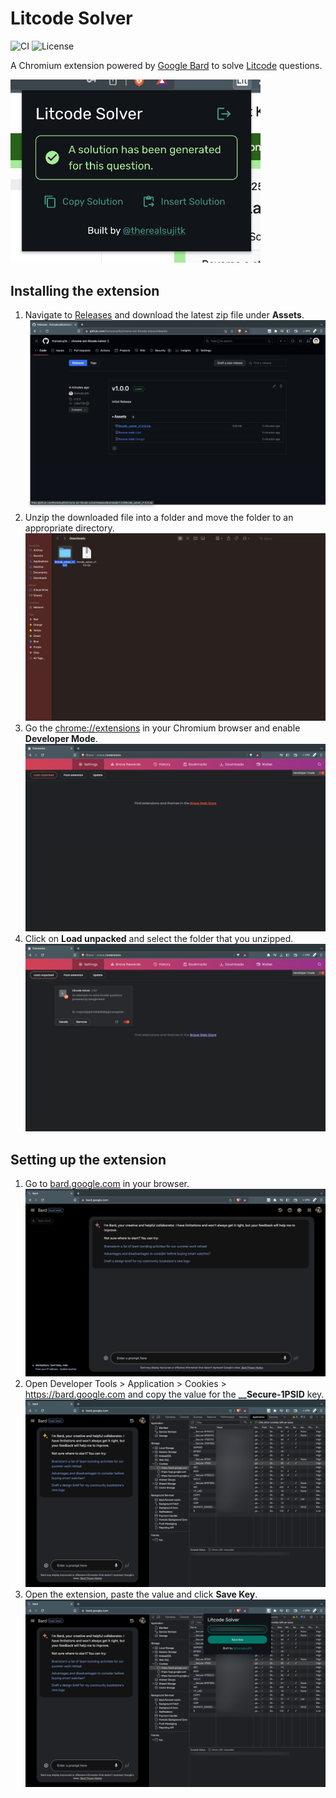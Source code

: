 # Litcode Solver

![CI](https://github.com/therealsujitk/chrome-ext-litcode-solver/actions/workflows/build_push_pull_request.yml/badge.svg) ![License](https://img.shields.io/badge/license-MIT-blue)

A Chromium extension powered by [Google Bard](https://bard.google.com) to solve [Litcode](https://litcoder.azurewebsites.net/) questions.

<img width="400" src="demos/preview.png" />

## Installing the extension

1. Navigate to [Releases](https://github.com/therealsujitk/chrome-ext-litcode-solver/releases) and download the latest zip file under **Assets**.
    ![Github Download](demos/github-download.png)
2. Unzip the downloaded file into a folder and move the folder to an appropriate directory.
    ![Unzip Extension](demos/unzip-extension.png)
3. Go the [chrome://extensions](chrome://extensions) in your Chromium browser and enable **Developer Mode**.
    ![Chromium Extensions](demos/chromium-extensions.png)
4. Click on **Load unpacked** and select the folder that you unzipped.
    ![Load Extension](demos/load-extension.png)

## Setting up the extension

1. Go to [bard.google.com](https://bard.google.com) in your browser.
    ![Google Bard](demos/bard.png)
2. Open Developer Tools > Application > Cookies > https://bard.google.com and copy the value for the **__Secure-1PSID** key.
    ![Developer Tools](demos/developer-tools.png)
3. Open the extension, paste the value and click **Save Key**.
    ![Save Bard Key](demos/save-bard-key.png)
